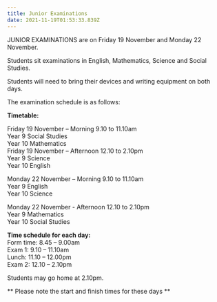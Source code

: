 ```yaml
---
title: Junior Examinations
date: 2021-11-19T01:53:33.839Z
---
```

JUNIOR EXAMINATIONS are on Friday 19 November and Monday 22 November.

Students sit examinations in English, Mathematics, Science and Social Studies.

Students will need to bring their devices and writing equipment on both days.

The examination schedule is as follows:

**Timetable:**  

Friday 19 November – Morning
9.10 to 11.10am  
Year 9 Social Studies  
Year 10 Mathematics 	  
Friday 19 November – Afternoon
12.10 to 2.10pm  
Year 9 Science  
Year 10 English  

Monday 22 November – Morning
9.10 to 11.10am  
Year 9 English  
Year 10 Science

Monday 22 November - Afternoon 12.10 to 2.10pm  
Year 9 Mathematics  
Year 10 Social Studies  

**Time schedule for each day:**  
Form time:  	8.45 – 9.00am  
Exam 1:       	9.10 – 11.10am  
Lunch:         	11.10 – 12.00pm  
Exam 2:       	12.10 – 2.10pm  

Students may go home at 2.10pm.  

** Please note the start and finish times for these days **
